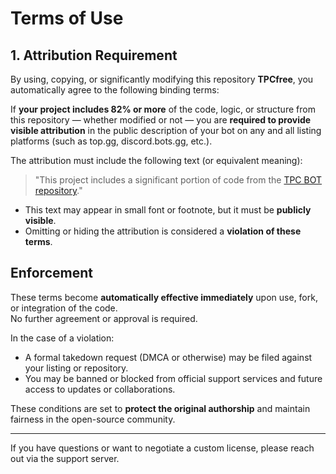 
# Terms of Use

## 1. Attribution Requirement

By using, copying, or significantly modifying this repository **TPCfree**, you automatically agree to the following binding terms:

If **your project includes 82% or more** of the code, logic, or structure from this repository — whether modified or not — you are **required to provide visible attribution** in the public description of your bot on any and all listing platforms (such as top.gg, discord.bots.gg, etc.).

The attribution must include the following text (or equivalent meaning):

> "This project includes a significant portion of code from the [TPC BOT repository](https://github.com/IliaPiasta/TPCfree/)."

- This text may appear in small font or footnote, but it must be **publicly visible**.
- Omitting or hiding the attribution is considered a **violation of these terms**.

## Enforcement

These terms become **automatically effective immediately** upon use, fork, or integration of the code.  
No further agreement or approval is required.

In the case of a violation:
- A formal takedown request (DMCA or otherwise) may be filed against your listing or repository.
- You may be banned or blocked from official support services and future access to updates or collaborations.

These conditions are set to **protect the original authorship** and maintain fairness in the open-source community.

---
If you have questions or want to negotiate a custom license, please reach out via the support server.
